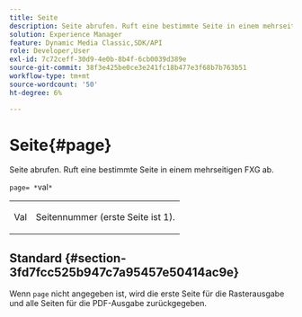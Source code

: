 ```yaml
---
title: Seite
description: Seite abrufen. Ruft eine bestimmte Seite in einem mehrseitigen FXG ab.
solution: Experience Manager
feature: Dynamic Media Classic,SDK/API
role: Developer,User
exl-id: 7c72ceff-30d9-4e0b-8b4f-6cb0039d389e
source-git-commit: 38f3e425be0ce3e241fc18b477e3f68b7b763b51
workflow-type: tm+mt
source-wordcount: '50'
ht-degree: 6%

---
```


# Seite{#page}

Seite abrufen. Ruft eine bestimmte Seite in einem mehrseitigen FXG ab.

`page= *`val`*`

<table id="simpletable_E92560F812B64A36A3D108CA7DEED5AC"> 
 <tr class="strow"> 
  <td class="stentry"> <p><span class="codeph"> <span class="varname"> Val</span></span> </p> </td> 
  <td class="stentry"> <p>Seitennummer (erste Seite ist 1). </p></td> 
 </tr> 
</table>

## Standard {#section-3fd7fcc525b947c7a95457e50414ac9e}

Wenn `page` nicht angegeben ist, wird die erste Seite für die Rasterausgabe und alle Seiten für die PDF-Ausgabe zurückgegeben.
